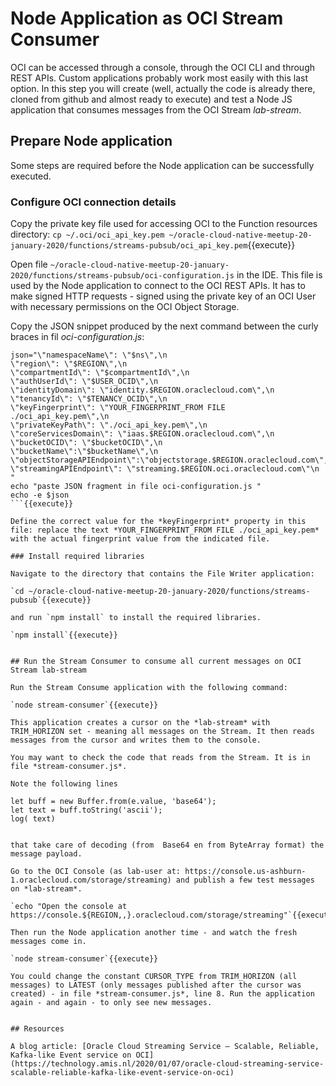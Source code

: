 # Node Application as OCI Stream Consumer

OCI can be accessed through a console, through the OCI CLI and through REST APIs. Custom applications probably work most easily with this last option. In this step you will create (well, actually the code is already there, cloned from github and almost ready to execute) and test a Node JS application that consumes messages from the OCI Stream *lab-stream*. 

## Prepare Node application
Some steps are required before the Node application can be successfully executed.

### Configure OCI connection details

Copy the private key file used for accessing OCI to the Function resources directory:
`cp ~/.oci/oci_api_key.pem ~/oracle-cloud-native-meetup-20-january-2020/functions/streams-pubsub/oci_api_key.pem`{{execute}}

Open file `~/oracle-cloud-native-meetup-20-january-2020/functions/streams-pubsub/oci-configuration.js` in the IDE. This file is used by the Node application to connect to the OCI REST APIs. It has to make signed HTTP requests - signed using the private key of an OCI User with necessary permissions on the OCI Object Storage.

Copy the JSON snippet produced by the next command between the curly braces in fil *oci-configuration.js*:
```
json="\"namespaceName\": \"$ns\",\n
\"region\": \"$REGION\",\n
\"compartmentId\": \"$compartmentId\",\n 
\"authUserId\": \"$USER_OCID\",\n
\"identityDomain\": \"identity.$REGION.oraclecloud.com\",\n
\"tenancyId\": \"$TENANCY_OCID\",\n
\"keyFingerprint\": \"YOUR_FINGERPRINT_FROM FILE ./oci_api_key.pem\",\n
\"privateKeyPath\": \"./oci_api_key.pem\",\n
\"coreServicesDomain\": \"iaas.$REGION.oraclecloud.com\",\n
\"bucketOCID\": \"$bucketOCID\",\n
\"bucketName\":\"$bucketName\",\n
\"objectStorageAPIEndpoint\":\"objectstorage.$REGION.oraclecloud.com\",\n
\"streamingAPIEndpoint\": \"streaming.$REGION.oci.oraclecloud.com\"\n
"
echo "paste JSON fragment in file oci-configuration.js "
echo -e $json
```{{execute}}

Define the correct value for the *keyFingerprint* property in this file: replace the text *YOUR_FINGERPRINT_FROM FILE ./oci_api_key.pem* with the actual fingerprint value from the indicated file. 

### Install required libraries

Navigate to the directory that contains the File Writer application:

`cd ~/oracle-cloud-native-meetup-20-january-2020/functions/streams-pubsub`{{execute}}

and run `npm install` to install the required libraries.

`npm install`{{execute}} 


## Run the Stream Consumer to consume all current messages on OCI Stream lab-stream

Run the Stream Consume application with the following command:

`node stream-consumer`{{execute}}

This application creates a cursor on the *lab-stream* with TRIM_HORIZON set - meaning all messages on the Stream. It then reads messages from the cursor and writes them to the console.

You may want to check the code that reads from the Stream. It is in file *stream-consumer.js*.

Note the following lines
```
    let buff = new Buffer.from(e.value, 'base64');
    let text = buff.toString('ascii');
    log( text)
```

that take care of decoding (from  Base64 en from ByteArray format) the message payload.

Go to the OCI Console (as lab-user at: https://console.us-ashburn-1.oraclecloud.com/storage/streaming) and publish a few test messages on *lab-stream*. 

`echo "Open the console at https://console.${REGION,,}.oraclecloud.com/storage/streaming"`{{execute}}

Then run the Node application another time - and watch the fresh messages come in.

`node stream-consumer`{{execute}}

You could change the constant CURSOR_TYPE from TRIM_HORIZON (all messages) to LATEST (only messages published after the cursor was created) - in file *stream-consumer.js*, line 8. Run the application again - and again - to only see new messages.


## Resources

A blog article: [Oracle Cloud Streaming Service – Scalable, Reliable, Kafka-like Event service on OCI](https://technology.amis.nl/2020/01/07/oracle-cloud-streaming-service-scalable-reliable-kafka-like-event-service-on-oci)


